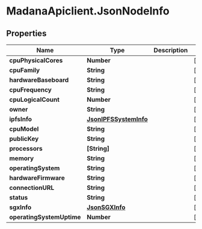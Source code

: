 # MadanaApiclient.JsonNodeInfo

## Properties

Name | Type | Description | Notes
------------ | ------------- | ------------- | -------------
**cpuPhysicalCores** | **Number** |  | [optional] 
**cpuFamily** | **String** |  | [optional] 
**hardwareBaseboard** | **String** |  | [optional] 
**cpuFrequency** | **String** |  | [optional] 
**cpuLogicalCount** | **Number** |  | [optional] 
**owner** | **String** |  | [optional] 
**ipfsInfo** | [**JsonIPFSSystemInfo**](JsonIPFSSystemInfo.md) |  | [optional] 
**cpuModel** | **String** |  | [optional] 
**publicKey** | **String** |  | [optional] 
**processors** | **[String]** |  | [optional] 
**memory** | **String** |  | [optional] 
**operatingSystem** | **String** |  | [optional] 
**hardwareFirmware** | **String** |  | [optional] 
**connectionURL** | **String** |  | [optional] 
**status** | **String** |  | [optional] 
**sgxInfo** | [**JsonSGXInfo**](JsonSGXInfo.md) |  | [optional] 
**operatingSystemUptime** | **Number** |  | [optional] 


